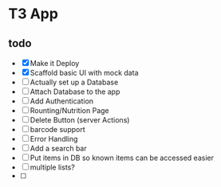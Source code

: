 # T3 App

## todo
- [x] Make it Deploy
- [x] Scaffold basic UI with mock data
- [ ] Actually set up a Database
- [ ] Attach Database to the app
- [ ] Add Authentication
- [ ] Rounting/Nutrition Page
- [ ] Delete Button (server Actions)
- [ ] barcode support
- [ ] Error Handling
- [ ] Add a search bar
- [ ] Put items in DB so known items can be accessed easier
- [ ] multiple lists?
- [ ] 